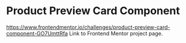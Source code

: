 # Product Preview Card Component
https://www.frontendmentor.io/challenges/product-preview-card-component-GO7UmttRfa
Link to Frontend Mentor project page. 

